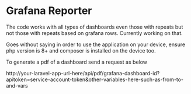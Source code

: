 # Grafana Reporter

The code works with all types of dashboards even those with repeats but not those with repeats based on grafana rows. Currently working on that.

Goes without saying in order to use the application on your device, ensure php version is 8+ and composer is installed on the device too.

To generate a pdf of a dashboard send a request as below

http://your-laravel-app-url-here/api/pdf/grafana-dashboard-id?apitoken=service-account-token&other-variables-here-such-as-from-to-and-vars
